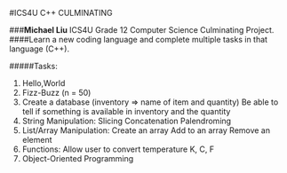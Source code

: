 #ICS4U C++ CULMINATING

###**Michael Liu** ICS4U Grade 12 Computer Science Culminating Project.
####Learn a new coding language and complete multiple tasks in that language (C++).

#####Tasks:
1. Hello,World
2. Fizz-Buzz (n = 50)
3. Create a database (inventory => name of item and quantity)
  Be able to tell if something is available in inventory and the quantity 
4. String Manipulation:
  Slicing
  Concatenation
  Palendroming
5. List/Array Manipulation:
  Create an array
  Add to an array 
  Remove an element
6. Functions:
  Allow user to convert temperature K, C, F
7. Object-Oriented Programming

